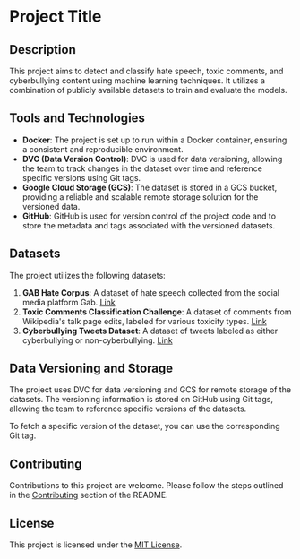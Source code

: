 # Project Title

## Description
This project aims to detect and classify hate speech, toxic comments, and cyberbullying content using machine learning techniques. It utilizes a combination of publicly available datasets to train and evaluate the models.

## Tools and Technologies
- **Docker**: The project is set up to run within a Docker container, ensuring a consistent and reproducible environment.
- **DVC (Data Version Control)**: DVC is used for data versioning, allowing the team to track changes in the dataset over time and reference specific versions using Git tags.
- **Google Cloud Storage (GCS)**: The dataset is stored in a GCS bucket, providing a reliable and scalable remote storage solution for the versioned data.
- **GitHub**: GitHub is used for version control of the project code and to store the metadata and tags associated with the versioned datasets.

## Datasets
The project utilizes the following datasets:
1. **GAB Hate Corpus**: A dataset of hate speech collected from the social media platform Gab. [Link](https://osf.io/edua3/)
2. **Toxic Comments Classification Challenge**: A dataset of comments from Wikipedia's talk page edits, labeled for various toxicity types. [Link](https://www.kaggle.com/c/jigsaw-toxic-comment-classification-challenge)
3. **Cyberbullying Tweets Dataset**: A dataset of tweets labeled as either cyberbullying or non-cyberbullying. [Link](https://www.kaggle.com/datasets/saurabhshahane/cyberbullying-dataset)

## Data Versioning and Storage
The project uses DVC for data versioning and GCS for remote storage of the datasets. The versioning information is stored on GitHub using Git tags, allowing the team to reference specific versions of the datasets.

To fetch a specific version of the dataset, you can use the corresponding Git tag.

## Contributing
Contributions to this project are welcome. Please follow the steps outlined in the [Contributing](#contributing) section of the README.

## License
This project is licensed under the [MIT License](LICENSE).
